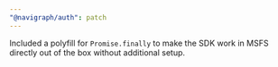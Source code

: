 ```yaml
---
"@navigraph/auth": patch
---
```


Included a polyfill for `Promise.finally` to make the SDK work in MSFS directly out of the box without additional setup.
